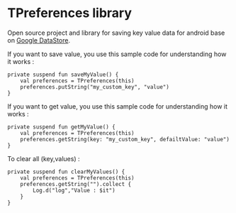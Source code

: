 # TPreferences library

Open source project and library for saving key value data for android base
on [Google DataStore](https://github.com/googlecodelabs/android-datastore).

If you want to save value, you use this sample code for understanding how it works :

```
private suspend fun saveMyValue() {
    val preferences = TPreferences(this)
    preferences.putString("my_custom_key", "value")
}

```

If you want to get value, you use this sample code for understanding how it works :

```
private suspend fun getMyValue() {
    val preferences = TPreferences(this)
    preferences.getString(key: "my_custom_key", defailtValue: "value")
}

```

To clear all (key,values) :

```
private suspend fun clearMyValues() {
    val preferences = TPreferences(this)
    preferences.getString("").collect {
        Log.d("log","Value : $it")
    }
}

```